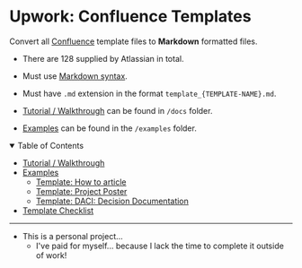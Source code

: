# Upwork: Confluence Templates

Convert all [Confluence](https://www.atlassian.com/software/confluence) template files to **Markdown** formatted files.

- There are 128 supplied by Atlassian in total.

- Must use [Markdown syntax](https://www.markdownguide.org/basic-syntax/).

- Must have `.md` extension in the format `template_{TEMPLATE-NAME}.md`.

- [Tutorial / Walkthrough](./docs/tutorial.md) can be found in `/docs` folder.

- [Examples](./examples) can be found in the `/examples` folder.

<details open="open">
<summary>Table of Contents</summary>

- [Tutorial / Walkthrough](./docs/tutorial.md)
- [Examples](./examples)
  - [Template: How to article](./examples/template_how-to-article.md)
  - [Template: Project Poster](./examples/template_project-poster.md)
  - [Template: DACI: Decision Documentation](./examples/template_daci-decision-documentation.md)
- [Template Checklist](./docs/template-checklist.md)

</details>

---

* This is a personal project...
  * I've paid for myself... because I lack the time to complete it outside of work!